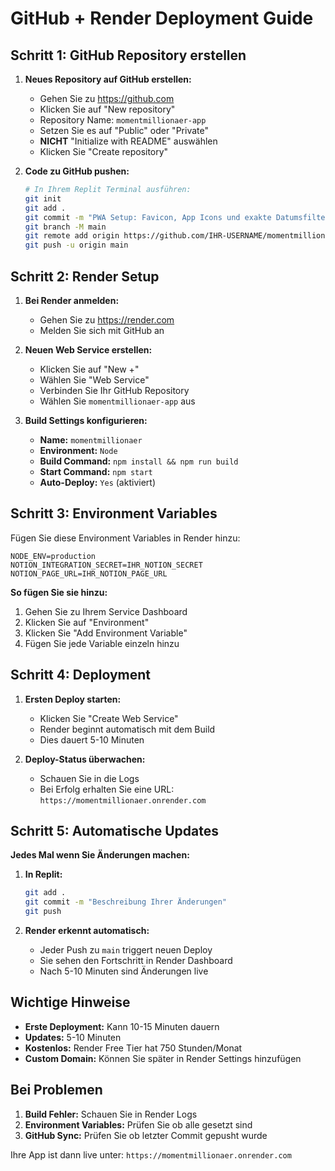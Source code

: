 # GitHub + Render Deployment Guide

## Schritt 1: GitHub Repository erstellen

1. **Neues Repository auf GitHub erstellen:**
   - Gehen Sie zu https://github.com
   - Klicken Sie auf "New repository"
   - Repository Name: `momentmillionaer-app`
   - Setzen Sie es auf "Public" oder "Private"
   - **NICHT** "Initialize with README" auswählen
   - Klicken Sie "Create repository"

2. **Code zu GitHub pushen:**
   ```bash
   # In Ihrem Replit Terminal ausführen:
   git init
   git add .
   git commit -m "PWA Setup: Favicon, App Icons und exakte Datumsfilterung"
   git branch -M main
   git remote add origin https://github.com/IHR-USERNAME/momentmillionaer-app.git
   git push -u origin main
   ```

## Schritt 2: Render Setup

1. **Bei Render anmelden:**
   - Gehen Sie zu https://render.com
   - Melden Sie sich mit GitHub an

2. **Neuen Web Service erstellen:**
   - Klicken Sie auf "New +"
   - Wählen Sie "Web Service"
   - Verbinden Sie Ihr GitHub Repository
   - Wählen Sie `momentmillionaer-app` aus

3. **Build Settings konfigurieren:**
   - **Name:** `momentmillionaer`
   - **Environment:** `Node`
   - **Build Command:** `npm install && npm run build`
   - **Start Command:** `npm start`
   - **Auto-Deploy:** `Yes` (aktiviert)

## Schritt 3: Environment Variables

Fügen Sie diese Environment Variables in Render hinzu:

```
NODE_ENV=production
NOTION_INTEGRATION_SECRET=IHR_NOTION_SECRET
NOTION_PAGE_URL=IHR_NOTION_PAGE_URL
```

**So fügen Sie sie hinzu:**
1. Gehen Sie zu Ihrem Service Dashboard
2. Klicken Sie auf "Environment" 
3. Klicken Sie "Add Environment Variable"
4. Fügen Sie jede Variable einzeln hinzu

## Schritt 4: Deployment

1. **Ersten Deploy starten:**
   - Klicken Sie "Create Web Service"
   - Render beginnt automatisch mit dem Build
   - Dies dauert 5-10 Minuten

2. **Deploy-Status überwachen:**
   - Schauen Sie in die Logs
   - Bei Erfolg erhalten Sie eine URL: `https://momentmillionaer.onrender.com`

## Schritt 5: Automatische Updates

**Jedes Mal wenn Sie Änderungen machen:**

1. **In Replit:**
   ```bash
   git add .
   git commit -m "Beschreibung Ihrer Änderungen"
   git push
   ```

2. **Render erkennt automatisch:**
   - Jeder Push zu `main` triggert neuen Deploy
   - Sie sehen den Fortschritt in Render Dashboard
   - Nach 5-10 Minuten sind Änderungen live

## Wichtige Hinweise

- **Erste Deployment:** Kann 10-15 Minuten dauern
- **Updates:** 5-10 Minuten
- **Kostenlos:** Render Free Tier hat 750 Stunden/Monat
- **Custom Domain:** Können Sie später in Render Settings hinzufügen

## Bei Problemen

1. **Build Fehler:** Schauen Sie in Render Logs
2. **Environment Variables:** Prüfen Sie ob alle gesetzt sind
3. **GitHub Sync:** Prüfen Sie ob letzter Commit gepusht wurde

Ihre App ist dann live unter: `https://momentmillionaer.onrender.com`
